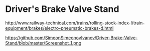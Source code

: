 # Driver's Brake Valve Stand

http://www.railway-technical.com/trains/rolling-stock-index-l/train-equipment/brakes/electro-pneumatic-brakes-d.html

https://github.com/SimeonSimeonovIvanov/Driver-Brake-Valve-Stand/blob/master/Screenshot_1.png
